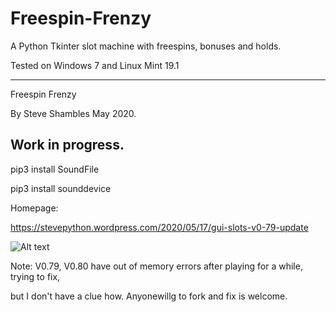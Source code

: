 # Freespin-Frenzy
A Python Tkinter slot machine with freespins, bonuses and holds.

Tested on Windows 7 and Linux Mint 19.1

---------------------------
Freespin Frenzy

By Steve Shambles May 2020.

Work in progress.
---------------------------
pip3 install SoundFile

pip3 install sounddevice

Homepage:

https://stevepython.wordpress.com/2020/05/17/gui-slots-v0-79-update

![Alt text](https://stevepython.files.wordpress.com/2020/05/jacks-win.png "Optional title")

Note: V0.79, V0.80 have out of memory errors after playing for a while, trying to fix,

but I don't have a clue how. Anyonewillg to fork and fix is welcome.

